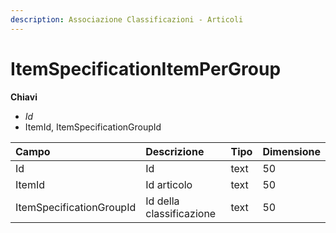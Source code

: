 ```yaml
---
description: Associazione Classificazioni - Articoli
---
```


# ItemSpecificationItemPerGroup

**Chiavi**

* _Id_
* ItemId, ItemSpecificationGroupId

| Campo | Descrizione | Tipo | Dimensione |
| :--- | :--- | :--- | :--- |
| Id | Id | text | 50 |
| ItemId | Id articolo | text | 50 |
| ItemSpecificationGroupId | Id della classificazione | text | 50 |

